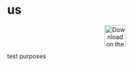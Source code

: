 # us


<p align="center">
  <picture>
    <source media="(prefers-color-scheme: dark)" srcset="https://toolbox.marketingtools.apple.com/api/v2/badges/download-on-the-app-store/black/en-us" alt="Download on the App Store" height="50" a href="https://agrd.io/github_ios_vpn" />
    <img src="https://toolbox.marketingtools.apple.com/api/v2/badges/download-on-the-app-store/white/en-us" alt="Download on the App Store" height="50" a href=https://agrd.io/github_ios_vpn />
  </picture>
</p>


test purposes
